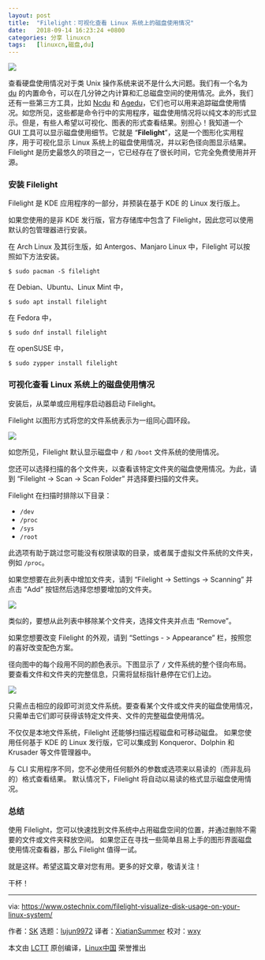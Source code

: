 ```yaml
---
layout: post
title:	"Filelight：可视化查看 Linux 系统上的磁盘使用情况"
date:	2018-09-14 16:23:24 +0800 
categories:	分享 linuxcn 
tags:	[linuxcn,磁盘,du]
---
```



![](/Asserts/Images//attachment/album/201809/14/162326kkzjez5xj3plel0z.png)


查看硬盘使用情况对于类 Unix 操作系统来说不是什么大问题。我们有一个名为 [du](https://www.ostechnix.com/find-size-directory-linux/) 的内置命令，可以在几分钟之内计算和汇总磁盘空间的使用情况。此外，我们还有一些第三方工具，比如 [Ncdu](https://www.ostechnix.com/check-disk-space-usage-linux-using-ncdu/) 和 [Agedu](https://www.ostechnix.com/agedu-find-out-wasted-disk-space-in-linux/)，它们也可以用来追踪磁盘使用情况。如您所见，这些都是命令行中的实用程序，磁盘使用情况将以纯文本的形式显示。但是，有些人希望以可视化、图表的形式查看结果。别担心！我知道一个 GUI 工具可以显示磁盘使用细节。它就是 “**Filelight**”，这是一个图形化实用程序，用于可视化显示 Linux 系统上的磁盘使用情况，并以彩色径向图显示结果。Filelight 是历史最悠久的项目之一，它已经存在了很长时间，它完全免费使用并开源。


### 安装 Filelight


Filelight 是 KDE 应用程序的一部分，并预装在基于 KDE 的 Linux 发行版上。


如果您使用的是非 KDE 发行版，官方存储库中包含了 Filelight，因此您可以使用默认的包管理器进行安装。


在 Arch Linux 及其衍生版，如 Antergos、Manjaro Linux 中，Filelight 可以按照如下方法安装。



```
$ sudo pacman -S filelight
```

在 Debian、Ubuntu、Linux Mint 中，



```
$ sudo apt install filelight
```

在 Fedora 中，



```
$ sudo dnf install filelight
```

在 openSUSE 中，



```
$ sudo zypper install filelight
```

### 可视化查看 Linux 系统上的磁盘使用情况


安装后，从菜单或应用程序启动器启动 Filelight。


Filelight 以图形方式将您的文件系统表示为一组同心圆环段。


![](/Asserts/Images//attachment/album/201809/14/162326n7byyzfeigzfo1wy.png)


如您所见，Filelight 默认显示磁盘中 `/` 和 `/boot` 文件系统的使用情况。


您还可以选择扫描的各个文件夹，以查看该特定文件夹的磁盘使用情况。为此，请到 “Filelight -> Scan -> Scan Folder” 并选择要扫描的文件夹。


Filelight 在扫描时排除以下目录：


* `/dev`
* `/proc`
* `/sys`
* `/root`


此选项有助于跳过您可能没有权限读取的目录，或者属于虚拟文件系统的文件夹，例如 `/proc`。


如果您想要在此列表中增加文件夹，请到 “Filelight -> Settings -> Scanning” 并点击 “Add” 按钮然后选择您想要增加的文件夹。


![](/Asserts/Images//attachment/album/201809/14/162328cinzyyfqrppn8aq2.png)


类似的，要想从此列表中移除某个文件夹，选择文件夹并点击 “Remove”。


如果您想要改变 Filelight 的外观，请到 “Settings - > Appearance” 栏，按照您的喜好改变配色方案。


径向图中的每个段用不同的颜色表示。下图显示了 `/` 文件系统的整个径向布局。要查看文件和文件夹的完整信息，只需将鼠标指针悬停在它们上边。


![](/Asserts/Images//attachment/album/201809/14/162329b1gra10e04aail13.png)


只需点击相应的段即可浏览文件系统。要查看某个文件或文件夹的磁盘使用情况，只需单击它们即可获得该特定文件夹、文件的完整磁盘使用情况。


不仅仅是本地文件系统，Filelight 还能够扫描远程磁盘和可移动磁盘。 如果您使用任何基于 KDE 的 Linux 发行版，它可以集成到 Konqueror、Dolphin 和 Krusader 等文件管理器中。


与 CLI 实用程序不同，您不必使用任何额外的参数或选项来以易读的（而非乱码的）格式查看结果。 默认情况下，Filelight 将自动以易读的格式显示磁盘使用情况。


### 总结


使用 Filelight，您可以快速找到文件系统中占用磁盘空间的位置，并通过删除不需要的文件或文件夹释放空间。 如果您正在寻找一些简单且易上手的图形界面磁盘使用情况查看器，那么 Filelight 值得一试。


就是这样。希望这篇文章对您有用。更多的好文章，敬请关注！


干杯！




---


via: <https://www.ostechnix.com/filelight-visualize-disk-usage-on-your-linux-system/>


作者：[SK](https://www.ostechnix.com/author/sk/) 选题：[lujun9972](https://github.com/lujun9972) 译者：[XiatianSummer](https://github.com/XiatianSummer) 校对：[wxy](https://github.com/wxy)


本文由 [LCTT](https://github.com/LCTT/TranslateProject) 原创编译，[Linux中国](https://linux.cn/) 荣誉推出

